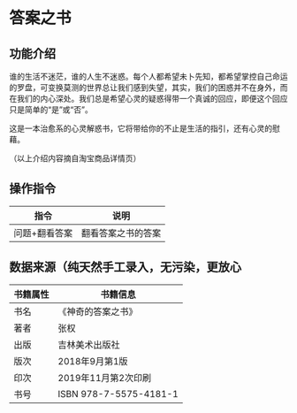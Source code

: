 # 答案之书

## 功能介绍

谁的生活不迷茫，谁的人生不迷惑。每个人都希望未卜先知，都希望掌控自己命运的罗盘，可变换莫测的世界总让我们感到失望，其实，我们的困惑并不在身外，而在我们的内心深处。我们总是希望心灵的疑惑得带一个真诚的回应，即便这个回应只是简单的“是”或“否”。

这是一本治愈系的心灵解惑书，它将带给你的不止是生活的指引，还有心灵的慰藉。

（以上介绍内容摘自淘宝商品详情页）

## 操作指令

| 指令  | 说明              |
| ------- | ----------------- |
|问题+翻看答案| 翻看答案之书的答案 |

## 数据来源（纯天然手工录入，无污染，更放心

| 书籍属性  | 书籍信息              |
| ------- | ----------------- |
|书名|《神奇的答案之书》|
|著者|张权|
|出版|吉林美术出版社|
|版次|2018年9月第1版|
|印次|2019年11月第2次印刷|
|书号|ISBN 978-7-5575-4181-1|